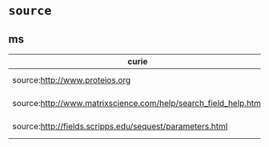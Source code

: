 # `source`

## ms

| curie                                                           |   usages | nodes                                                                                                         |
|-----------------------------------------------------------------|----------|---------------------------------------------------------------------------------------------------------------|
| source:http://www.proteios.org                                  |        1 | [http://purl.obolibrary.org/obo/MS:1000600](https://bioregistry.io/http://purl.obolibrary.org/obo/MS:1000600) |
| source:http://www.matrixscience.com/help/search_field_help.html |        1 | [http://purl.obolibrary.org/obo/MS:1002095](https://bioregistry.io/http://purl.obolibrary.org/obo/MS:1002095) |
| source:http://fields.scripps.edu/sequest/parameters.html        |        1 | [http://purl.obolibrary.org/obo/MS:1002096](https://bioregistry.io/http://purl.obolibrary.org/obo/MS:1002096) |
